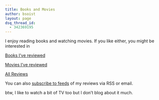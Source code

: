 ```yaml
---
title: Books and Movies
author: bsoist
layout: page
dsq_thread_id:
  - 342369195
---
```

I enjoy reading books and watching movies. If you like either, you might be interested in 

[Books I&#8217;ve reviewed][1]

[Movies I&#8217;ve reviewed][2]

[All Reviews][3]

You can also [subscribe to feeds][4] of my reviews via RSS or email.

btw, I like to watch a bit of TV too but I don&#8217;t blog about it much.

 [1]: http://whsjr.soistmann.com/oped/category/books/
 [2]: http://whsjr.soistmann.com/oped/category/movies/
 [3]: http://whsjr.soistmann.com/oped/category/reviews/
 [4]: http://whsjr.soistmann.com/oped/subscribe/